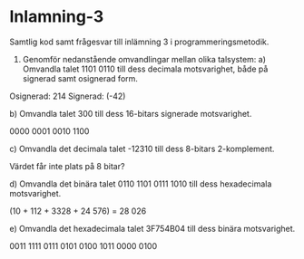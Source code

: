 # Inlamning-3
Samtlig kod samt frågesvar till inlämning 3 i programmeringsmetodik.


1. Genomför nedanstående omvandlingar mellan olika talsystem:
a) Omvandla talet 1101 0110 till dess decimala motsvarighet, både på signerad samt osignerad form.

Osignerad: 214
Signerad: (-42)

b) Omvandla talet 300 till dess 16-bitars signerade motsvarighet.

0000 0001 0010 1100

c) Omvandla det decimala talet -12310 till dess 8-bitars 2-komplement.

Värdet får inte plats på 8 bitar?

d) Omvandla det binära talet 0110 1101 0111 1010 till dess hexadecimala motsvarighet.

(10 + 112 + 3328 + 24 576) = 28 026

e) Omvandla det hexadecimala talet 3F754B04 till dess binära motsvarighet.

0011 1111 0111 0101 0100 1011 0000 0100
